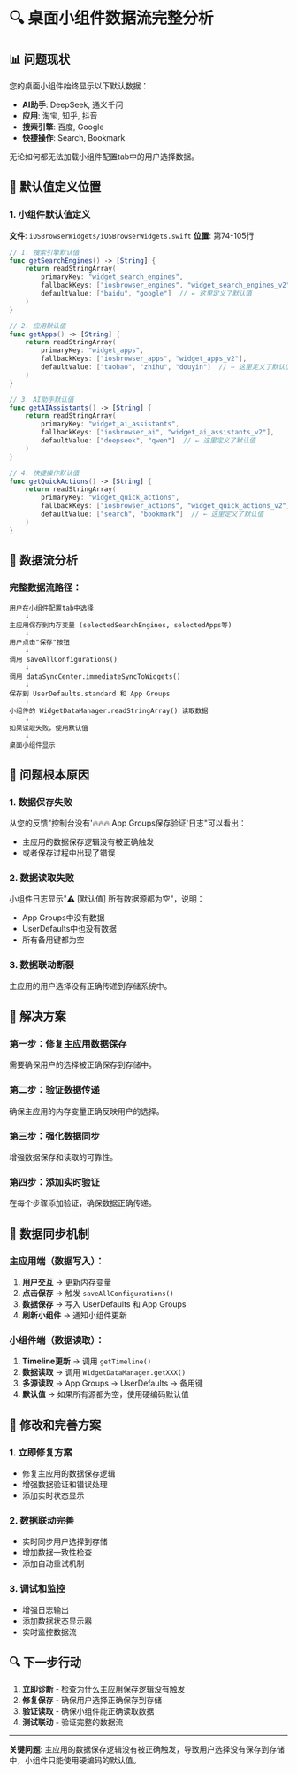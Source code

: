 # 🔍 桌面小组件数据流完整分析

## 📊 问题现状

您的桌面小组件始终显示以下默认数据：
- **AI助手**: DeepSeek, 通义千问
- **应用**: 淘宝, 知乎, 抖音  
- **搜索引擎**: 百度, Google
- **快捷操作**: Search, Bookmark

无论如何都无法加载小组件配置tab中的用户选择数据。

## 🎯 默认值定义位置

### 1. 小组件默认值定义
**文件**: `iOSBrowserWidgets/iOSBrowserWidgets.swift`
**位置**: 第74-105行

```swift
// 1. 搜索引擎默认值
func getSearchEngines() -> [String] {
    return readStringArray(
        primaryKey: "widget_search_engines",
        fallbackKeys: ["iosbrowser_engines", "widget_search_engines_v2"],
        defaultValue: ["baidu", "google"]  // ← 这里定义了默认值
    )
}

// 2. 应用默认值
func getApps() -> [String] {
    return readStringArray(
        primaryKey: "widget_apps",
        fallbackKeys: ["iosbrowser_apps", "widget_apps_v2"],
        defaultValue: ["taobao", "zhihu", "douyin"]  // ← 这里定义了默认值
    )
}

// 3. AI助手默认值
func getAIAssistants() -> [String] {
    return readStringArray(
        primaryKey: "widget_ai_assistants",
        fallbackKeys: ["iosbrowser_ai", "widget_ai_assistants_v2"],
        defaultValue: ["deepseek", "qwen"]  // ← 这里定义了默认值
    )
}

// 4. 快捷操作默认值
func getQuickActions() -> [String] {
    return readStringArray(
        primaryKey: "widget_quick_actions",
        fallbackKeys: ["iosbrowser_actions", "widget_quick_actions_v2"],
        defaultValue: ["search", "bookmark"]  // ← 这里定义了默认值
    )
}
```

## 🔄 数据流分析

### 完整数据流路径：
```
用户在小组件配置tab中选择
    ↓
主应用保存到内存变量 (selectedSearchEngines, selectedApps等)
    ↓
用户点击"保存"按钮
    ↓
调用 saveAllConfigurations()
    ↓
调用 dataSyncCenter.immediateSyncToWidgets()
    ↓
保存到 UserDefaults.standard 和 App Groups
    ↓
小组件的 WidgetDataManager.readStringArray() 读取数据
    ↓
如果读取失败，使用默认值
    ↓
桌面小组件显示
```

## 🚨 问题根本原因

### 1. 数据保存失败
从您的反馈"控制台没有'🔥🔥🔥 App Groups保存验证'日志"可以看出：
- 主应用的数据保存逻辑没有被正确触发
- 或者保存过程中出现了错误

### 2. 数据读取失败
小组件日志显示"⚠️ [默认值] 所有数据源都为空"，说明：
- App Groups中没有数据
- UserDefaults中也没有数据
- 所有备用键都为空

### 3. 数据联动断裂
主应用的用户选择没有正确传递到存储系统中。

## 🔧 解决方案

### 第一步：修复主应用数据保存
需要确保用户的选择被正确保存到存储中。

### 第二步：验证数据传递
确保主应用的内存变量正确反映用户的选择。

### 第三步：强化数据同步
增强数据保存和读取的可靠性。

### 第四步：添加实时验证
在每个步骤添加验证，确保数据正确传递。

## 📱 数据同步机制

### 主应用端（数据写入）：
1. **用户交互** → 更新内存变量
2. **点击保存** → 触发 `saveAllConfigurations()`
3. **数据保存** → 写入 UserDefaults 和 App Groups
4. **刷新小组件** → 通知小组件更新

### 小组件端（数据读取）：
1. **Timeline更新** → 调用 `getTimeline()`
2. **数据读取** → 调用 `WidgetDataManager.getXXX()`
3. **多源读取** → App Groups → UserDefaults → 备用键
4. **默认值** → 如果所有源都为空，使用硬编码默认值

## 🎯 修改和完善方案

### 1. 立即修复方案
- 修复主应用的数据保存逻辑
- 增强数据验证和错误处理
- 添加实时状态显示

### 2. 数据联动完善
- 实时同步用户选择到存储
- 增加数据一致性检查
- 添加自动重试机制

### 3. 调试和监控
- 增强日志输出
- 添加数据状态显示器
- 实时监控数据流

## 🔍 下一步行动

1. **立即诊断** - 检查为什么主应用保存逻辑没有触发
2. **修复保存** - 确保用户选择正确保存到存储
3. **验证读取** - 确保小组件能正确读取数据
4. **测试联动** - 验证完整的数据流

---

**关键问题**: 主应用的数据保存逻辑没有被正确触发，导致用户选择没有保存到存储中，小组件只能使用硬编码的默认值。
